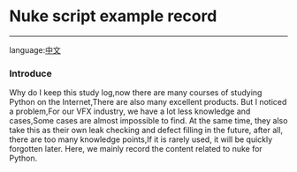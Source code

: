 # **Nuke script example record**
-----

language:[中文](https://github.com/zuokangbo/nukeExampleScript/blob/master/READMEzhcn.md)  

### Introduce  
Why do I keep this study log,now there are many courses of studying Python on the Internet,There are also many excellent products.
But I noticed a problem,For our VFX industry, we have a lot less knowledge and cases,Some cases are almost impossible to find.
At the same time, they also take this as their own leak checking and defect filling in the future,
after all, there are too many knowledge points,If it is rarely used, it will be quickly forgotten later.
Here, we mainly record the content related to nuke for Python.   



